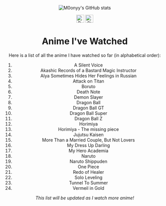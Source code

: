 
<div align="center">

![M0onyy's GitHub stats](https://github-readme-stats.vercel.app/api?username=m0onyy&show_icons=true&theme=radical)

<img height="25" src="https://api.visitorbadge.io/api/VisitorHit?user=m0onyy" alt="Profile Views"/> <img height="25" src="https://img.shields.io/github/stars/m0onyy?style=for-the-badge&logo=github&label=Stars" alt="Stars"/>

  



# Anime I've Watched

Here is a list of all the anime I have watched so far (in alphabetical order):

1. A Silent Voice
2. Akashic Records of a Bastard Magic Instructor  
3. Alya Sometimes Hides Her Feelings in Russian  
4. Attack on Titan  
5. Boruto  
6. Death Note  
7. Demon Slayer  
8. Dragon Ball  
9. Dragon Ball GT  
10. Dragon Ball Super  
11. Dragon Ball Z
12. Horimiya
13. Horimiya - The missing piece
14. Jujutsu Kaisen  
15. More Than a Married Couple, But Not Lovers
16. My Dress Up Darling
17. My Hero Academia
18. Naruto  
19. Naruto Shippuden  
20. One Piece  
21. Redo of Healer  
22. Solo Leveling
23. Tunnel To Summer 
24. Vermeil in Gold  

*This list will be updated as I watch more anime!*
